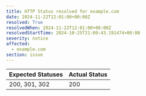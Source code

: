 ```yaml
---
title: HTTP Status resolved for example.com
date: 2024-11-22T12:01:00+00:00Z
resolved: True
resolvedWhen: 2024-11-22T12:01:00+00:00Z
resolvedStartTime: 2024-10-25T21:09:43.191474+00:00
severity: notice
affected:
  - example.com
section: issue
---
```


| Expected Statuses | Actual Status  |
|-------------------|----------------|
| 200, 301, 302 | 200 |
